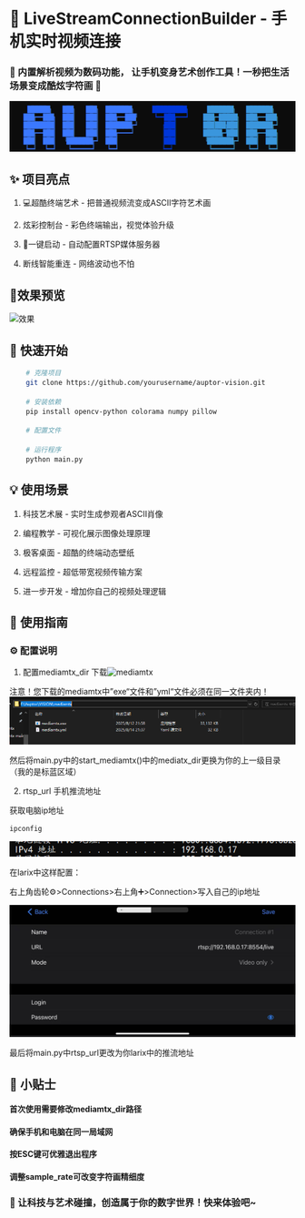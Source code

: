 # 📱 LiveStreamConnectionBuilder - 手机实时视频连接
### 🌟 内置解析视频为数码功能， 让手机变身艺术创作工具！一秒把生活场景变成酷炫字符画 🌈
![logo](/logo.png)
## ✨ 项目亮点
1. 💻超酷终端艺术 - 把普通视频流变成ASCII字符艺术画

2. 炫彩控制台 - 彩色终端输出，视觉体验升级

3. 🔋一键启动 - 自动配置RTSP媒体服务器

4. 断线智能重连 - 网络波动也不怕

## 🌟效果预览
![效果](./pics/res.gif)
## 🚀 快速开始
```bash
    # 克隆项目
    git clone https://github.com/yourusername/auptor-vision.git

    # 安装依赖
    pip install opencv-python colorama numpy pillow

    # 配置文件

    # 运行程序
    python main.py
```

## 💡 使用场景
1. 科技艺术展 - 实时生成参观者ASCII肖像

2. 编程教学 - 可视化展示图像处理原理

3. 极客桌面 - 超酷的终端动态壁纸

4. 远程监控 - 超低带宽视频传输方案

5. 进一步开发 - 增加你自己的视频处理逻辑

## 📲 使用指南
### ⚙️ 配置说明
 1. 配置mediamtx_dir
下载![mediamtx](https://github.com/bluenviron/mediamtx/releases/tag/v1.14.0)

  注意！您下载的mediamtx中”exe“文件和”yml“文件必须在同一文件夹内！
 ![mediamtx](./pics/mediamtx.png)
 
 然后将main.py中的start_mediamtx()中的mediatx_dir更换为你的上一级目录（我的是标蓝区域）

 2. rtsp_url	手机推流地址

 获取电脑ip地址
 ```bash
 ipconfig
 ```
 ![ip](./pics/ip.png)

 在larix中这样配置：
 
 右上角齿轮⚙>Connections>右上角➕>Connection>写入自己的ip地址
 
 ![larix](./pics/larix.png)

 最后将main.py中rtsp_url更改为你larix中的推流地址

 


## 📌 小贴士
#### 首次使用需要修改mediamtx_dir路径

#### 确保手机和电脑在同一局域网

#### 按ESC键可优雅退出程序

#### 调整sample_rate可改变字符画精细度


### 💖 让科技与艺术碰撞，创造属于你的数字世界！快来体验吧~




